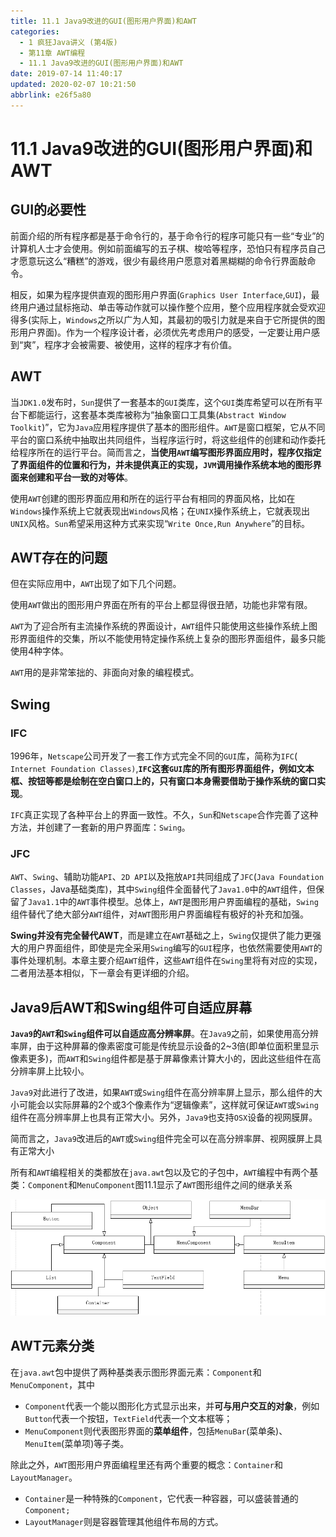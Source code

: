 ```yaml
---
title: 11.1 Java9改进的GUI(图形用户界面)和AWT
categories: 
  - 1 疯狂Java讲义 (第4版)
  - 第11章 AWT编程
  - 11.1 Java9改进的GUI(图形用户界面)和AWT
date: 2019-07-14 11:40:17
updated: 2020-02-07 10:21:50
abbrlink: e26f5a80
---
```

# 11.1 Java9改进的GUI(图形用户界面)和AWT
## GUI的必要性
前面介绍的所有程序都是基于命令行的，基于命令行的程序可能只有一些“专业”的计算机人士才会使用。例如前面编写的五子棋、梭哈等程序，恐怕只有程序员自己才愿意玩这么“糟糕”的游戏，很少有最终用户愿意对着黑糊糊的命令行界面敲命令。

相反，如果为程序提供直观的图形用户界面(`Graphics User Interface`,`GUI`)，最终用户通过鼠标拖动、单击等动作就可以操作整个应用，整个应用程序就会受欢迎得多(实际上，`Windows`之所以广为人知，其最初的吸引力就是来自于它所提供的图形用户界面)。作为一个程序设计者，必须优先考虑用户的感受，一定要让用户感到“爽”，程序才会被需要、被使用，这样的程序才有价值。

## AWT
当`JDK1.0`发布时，`Sun`提供了一套基本的`GUI`类库，这个`GUI`类库希望可以在所有平台下都能运行，这套基本类库被称为“抽象窗口工具集(`Abstract Window Toolkit`)”，它为`Java`应用程序提供了基本的图形组件。`AWT`是窗口框架，它从不同平台的窗口系统中抽取出共同组件，当程序运行时，将这些组件的创建和动作委托给程序所在的运行平台。简而言之，**当使用`AWT`编写图形界面应用时，程序仅指定了界面组件的位置和行为，并未提供真正的实现，`JVM`调用操作系统本地的图形界面来创建和平台一致的对等体**。

使用`AWT`创建的图形界面应用和所在的运行平台有相同的界面风格，比如在`Windows`操作系统上它就表现出`Windows`风格；在`UNIX`操作系统上，它就表现出`UNIX`风格。`Sun`希望采用这种方式来实现“`Write Once,Run Anywhere`”的目标。

## AWT存在的问题
但在实际应用中，`AWT`出现了如下几个问题。

使用`AWT`做出的图形用户界面在所有的平台上都显得很丑陋，功能也非常有限。

`AWT`为了迎合所有主流操作系统的界面设计，`AWT`组件只能使用这些操作系统上图形界面组件的交集，所以不能使用特定操作系统上复杂的图形界面组件，最多只能使用4种字体。

`AWT`用的是非常笨拙的、非面向对象的编程模式。

## Swing
### IFC
1996年，`Netscape`公司开发了一套工作方式完全不同的`GUI`库，简称为`IFC`(` Internet Foundation Classes)`,**`IFC`这套`GUI`库的所有图形界面组件，例如文本框、按钮等都是绘制在空白窗口上的，只有窗口本身需要借助于操作系统的窗口实现**。

`IFC`真正实现了各种平台上的界面一致性。不久，`Sun`和`Netscape`合作完善了这种方法，并创建了一套新的用户界面库：`Swing`。

### JFC
`AWT`、`Swing`、辅助功能`API`、`2D API`以及拖放`API`共同组成了`JFC`(`Java Foundation Classes`，Java基础类库)，其中`Swing`组件全面替代了`Java1.0`中的`AWT`组件，但保留了`Java1.1`中的`AWT`事件模型。总体上，`AWT`是图形用户界面编程的基础，`Swing`组件替代了绝大部分`AWT`组件，对`AWT`图形用户界面编程有极好的补充和加强。

**Swing并没有完全替代AWT**，而是建立在`AWT`基础之上，`Swing`仅提供了能力更强大的用户界面组件，即使是完全采用`Swing`编写的`GUI`程序，也依然需要使用`AWT`的事件处理机制。本章主要介绍`AWT`组件，这些`AWT`组件在`Swing`里将有对应的实现，二者用法基本相似，下一章会有更详细的介绍。

## Java9后AWT和Swing组件可自适应屏幕
**`Java9`的`AWT`和`Swing`组件可以自适应高分辨率屏**。在`Java9`之前，如果使用高分辨率屏，由于这种屏幕的像素密度可能是传统显示设备的2~3倍(即单位面积里显示像素更多)，而`AWT`和`Swing`组件都是基于屏幕像素计算大小的，因此这些组件在高分辨率屏上比较小。

`Java9`对此进行了改进，如果`AWT`或`Swing`组件在高分辨率屏上显示，那么组件的大小可能会以实际屏幕的2个或3个像素作为“逻辑像素”，这样就可保证`AWT`或`Swing`组件在高分辨率屏上也具有正常大小。另外，`Java9`也支持`OSX`设备的视网膜屏。

简而言之，`Java9`改进后的`AWT`或`Swing`组件完全可以在高分辨率屏、视网膜屏上具有正常大小

所有和`AWT`编程相关的类都放在`java.awt`包以及它的子包中，`AWT`编程中有两个基类：`Component`和`MenuComponent`图11.1显示了`AWT`图形组件之间的继承关系

![这里有一张图片](https://raw.githubusercontent.com/lanlan2017/images/master/CrazyJavaHandout4/Chapter4/11.1.0/1.png)

## AWT元素分类
在`java.awt`包中提供了两种基类表示图形界面元素：`Component`和`MenuComponent`，其中
- `Component`代表一个能以图形化方式显示出来，并**可与用户交互的对象**，例如`Button`代表一个按钮，`TextField`代表一个文本框等；
- `MenuComponent`则代表图形界面的**菜单组件**，包括`MenuBar`(菜单条)、`MenuItem`(菜单项)等子类。

除此之外，`AWT`图形用户界面编程里还有两个重要的概念：`Container`和`LayoutManager`。
- `Container`是一种特殊的`Component`，它代表一种容器，可以盛装普通的`Component;`
- `LayoutManager`则是容器管理其他组件布局的方式。

<!-- CrazyJavaHandout4/Chapter4/11.1.0/ -->
